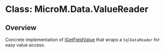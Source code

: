 # Class: MicroM.Data.ValueReader

## Overview
Concrete implementation of [IGetFieldValue](IGetFieldValue.md) that wraps a `SqlDataReader` for easy value access.
